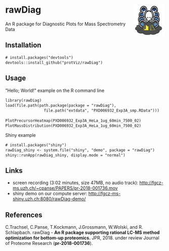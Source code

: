 # rawDiag <img src="inst/shiny/demo/www/octopussy.png" align="right" width="100px" />

An R package for Diagnostic Plots for Mass Spectrometry Data


## Installation

```{r}
# install.packages("devtools")
devtools::install_github("protViz/rawDiag")
```


## Usage

"Hello; World!" example on the R command line

```{r}
library(rawDiag)
load(file.path(path.package(package = "rawDiag"),
                 file.path("extdata", "PXD006932_Exp3A_smp.RData")))
                 
PlotPrecursorHeatmap(PXD006932_Exp3A_HeLa_1ug_60min_7500_02)
PlotMassDistribution(PXD006932_Exp3A_HeLa_1ug_60min_7500_02)
```

Shiny example

```{r}
# install.packages("shiny")
rawDiag_shiny <- system.file("shiny", "demo", package = "rawDiag")
shiny::runApp(rawDiag_shiny, display.mode = "normal")
```


## Links
- screen recording (3:02 minutes, size 47MB, no audio track): http://fgcz-ms.uzh.ch/~cpanse/PAPERS/pr-2018-001736.mov
- shiny demo on our compute server: http://fgcz-ms-shiny.uzh.ch:8080/rawDiag-demo/

## References

C.Trachsel, C.Panse, T.Kockmann, J.Grossmann, W.Wolski, and R. Schlapbach. rawDiag - **An R package supporting rational LC-MS method optimization for bottom-up proteomics.** JPR, 2018. under review Journal of Proteome Research (**pr-2018-001736**).
